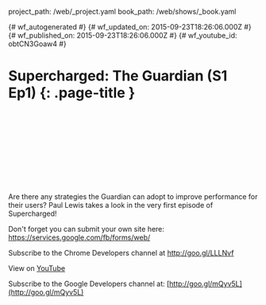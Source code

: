 project_path: /web/_project.yaml
book_path: /web/shows/_book.yaml

{# wf_autogenerated #}
{# wf_updated_on: 2015-09-23T18:26:06.000Z #}
{# wf_published_on: 2015-09-23T18:26:06.000Z #}
{# wf_youtube_id: obtCN3Goaw4 #}

# Supercharged: The Guardian (S1 Ep1) {: .page-title }


<div class="video-wrapper">
  <iframe class="devsite-embedded-youtube-video" data-video-id="obtCN3Goaw4"
          data-autohide="1" data-showinfo="0" frameborder="0" allowfullscreen>
  </iframe>
</div>

Are there any strategies the Guardian can adopt to improve performance for their users? Paul Lewis takes a look in the very first episode of Supercharged!

Don&#x27;t forget you can submit your own site here: https://services.google.com/fb/forms/web/

Subscribe to the Chrome Developers channel at http://goo.gl/LLLNvf

View on [YouTube](https://youtu.be/obtCN3Goaw4)

Subscribe to the Google Developers channel at: [http://goo.gl/mQyv5L](http://goo.gl/mQyv5L)
